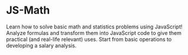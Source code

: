 # JS-Math
Learn how to solve basic math and statistics problems using JavaScript! Analyze formulas and transform them into JavaScript code to give them practical (and real-life relevant) uses. Start from basic operations to developing a salary analysis.
